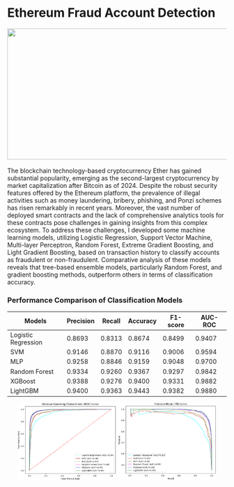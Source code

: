 # Ethereum Fraud Account Detection

<p align="center">
  <img width="600" height="300" src="https://github.com/shazzad-hasan/ethereum-fraud-detection/blob/main/ethereum.png" />
</p>

The blockchain technology-based cryptocurrency Ether has gained substantial popularity, emerging as the second-largest cryptocurrency by market capitalization after Bitcoin as of 2024. Despite the robust security features offered by the Ethereum platform, the prevalence of illegal activities such as money laundering, bribery, phishing, and Ponzi schemes has risen remarkably in recent years. Moreover, the vast number of deployed smart contracts and the lack of comprehensive analytics tools for these contracts pose challenges in gaining insights from this complex ecosystem. To address these challenges, I developed some machine learning models, utilizing Logistic Regression, Support Vector Machine, Multi-layer Perceptron, Random Forest, Extreme Gradient Boosting, and Light Gradient Boosting, based on transaction history to classify accounts as fraudulent or non-fraudulent. Comparative analysis of these models reveals that tree-based ensemble models, particularly Random Forest, and gradient boosting methods, outperform others in terms of classification accuracy.

### Performance Comparison of Classification Models

<div align="center">

| Models             | Precision | Recall | Accuracy | F1-score | AUC-ROC |
|--------------------|-----------|--------|----------|----------|---------|
| Logistic Regression | 0.8693    | 0.8313 | 0.8674   | 0.8499   | 0.9407  |
| SVM                | 0.9146    | 0.8870 | 0.9116   | 0.9006   | 0.9594  |
| MLP                | 0.9258    | 0.8846 | 0.9159   | 0.9048   | 0.9700  |
| Random Forest      | 0.9334    | 0.9260 | 0.9367   | 0.9297   | 0.9842  |
| XGBoost            | 0.9388    | 0.9276 | 0.9400   | 0.9331   | 0.9882  |
| LightGBM           | 0.9400    | 0.9363 | 0.9443   | 0.9382   | 0.9880  |


<div align="center">
    <img src="https://github.com/shazzad-hasan/ethereum-fraud-detection/blob/main/results/images/roc_curve.png" alt="ROC Curves" width="45%" />
    <img src="https://github.com/shazzad-hasan/ethereum-fraud-detection/blob/main/results/images/pr_curve.png" alt="PR Curves" width="45%" />
</div>

